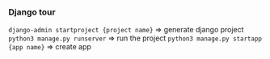 ### Django tour

`django-admin startproject {project name}` => generate django project 
`python3 manage.py runserver` => run the project 
`python3 manage.py startapp {app name}` => create app